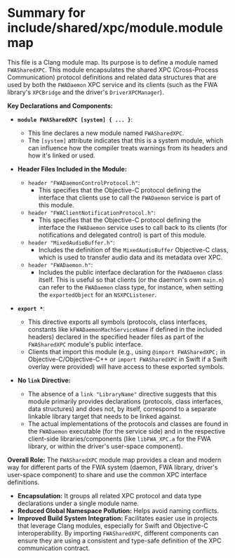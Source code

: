 # Summary for include/shared/xpc/module.modulemap

This file is a Clang module map. Its purpose is to define a module named `FWASharedXPC`. This module encapsulates the shared XPC (Cross-Process Communication) protocol definitions and related data structures that are used by both the `FWADaemon` XPC service and its clients (such as the FWA library's `XPCBridge` and the driver's `DriverXPCManager`).

**Key Declarations and Components:**

-   **`module FWASharedXPC [system] { ... }`**:
    -   This line declares a new module named `FWASharedXPC`.
    -   The `[system]` attribute indicates that this is a system module, which can influence how the compiler treats warnings from its headers and how it's linked or used.

-   **Header Files Included in the Module:**
    -   `header "FWADaemonControlProtocol.h"`:
        -   This specifies that the Objective-C protocol defining the interface that clients use to call the `FWADaemon` service is part of this module.
    -   `header "FWAClientNotificationProtocol.h"`:
        -   This specifies that the Objective-C protocol defining the interface the `FWADaemon` service uses to call back to its clients (for notifications and delegated control) is part of this module.
    -   `header "MixedAudioBuffer.h"`:
        -   Includes the definition of the `MixedAudioBuffer` Objective-C class, which is used to transfer audio data and its metadata over XPC.
    -   `header "FWADaemon.h"`:
        -   Includes the public interface declaration for the `FWADaemon` class itself. This is useful so that clients (or the daemon's own `main.m`) can refer to the `FWADaemon` class type, for instance, when setting the `exportedObject` for an `NSXPCListener`.

-   **`export *`**:
    -   This directive exports all symbols (protocols, class interfaces, constants like `kFWADaemonMachServiceName` if defined in the included headers) declared in the specified header files as part of the `FWASharedXPC` module's public interface.
    -   Clients that import this module (e.g., using `@import FWASharedXPC;` in Objective-C/Objective-C++ or `import FWASharedXPC` in Swift if a Swift overlay were provided) will have access to these exported symbols.

-   **No `link` Directive:**
    -   The absence of a `link "LibraryName"` directive suggests that this module primarily provides declarations (protocols, class interfaces, data structures) and does not, by itself, correspond to a separate linkable library target that needs to be linked against.
    -   The actual implementations of the protocols and classes are found in the `FWADaemon` executable (for the service side) and in the respective client-side libraries/components (like `libFWA_XPC.a` for the FWA library, or within the driver's user-space component).

**Overall Role:**
The `FWASharedXPC` module map provides a clean and modern way for different parts of the FWA system (daemon, FWA library, driver's user-space component) to share and use the common XPC interface definitions.
-   **Encapsulation:** It groups all related XPC protocol and data type declarations under a single module name.
-   **Reduced Global Namespace Pollution:** Helps avoid naming conflicts.
-   **Improved Build System Integration:** Facilitates easier use in projects that leverage Clang modules, especially for Swift and Objective-C interoperability.
By importing `FWASharedXPC`, different components can ensure they are using a consistent and type-safe definition of the XPC communication contract.
